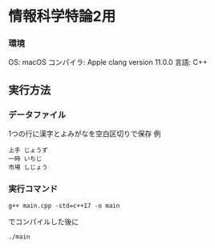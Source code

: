 # 情報科学特論2用

### 環境
OS: macOS
コンパイラ: Apple clang version 11.0.0
言語: C++

## 実行方法
### データファイル
1つの行に漢字とよみがなを空白区切りで保存
例
```
上手 じょうず
一時 いちじ
市場 しじょう
```

### 実行コマンド
```
g++ main.cpp -std=c++17 -o main
```
でコンパイルした後に
```
./main
```
